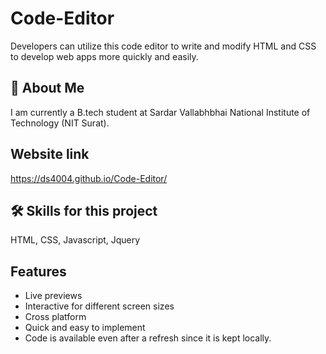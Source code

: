 
# Code-Editor

Developers can utilize this code editor to write and modify HTML and CSS to develop web apps more quickly and easily.


## 🚀 About Me
I am currently a B.tech student at Sardar Vallabhbhai National Institute of Technology (NIT Surat).


## Website link

https://ds4004.github.io/Code-Editor/


## 🛠 Skills for this project
HTML, CSS, Javascript, Jquery


## Features

- Live previews
- Interactive for different screen sizes
- Cross platform
- Quick and easy to implement
- Code is available even after a refresh since it is kept locally. 
